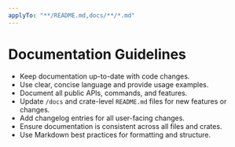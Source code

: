 ```yaml
---
applyTo: "**/README.md,docs/**/*.md"
---
```


# Documentation Guidelines

- Keep documentation up-to-date with code changes.
- Use clear, concise language and provide usage examples.
- Document all public APIs, commands, and features.
- Update `/docs` and crate-level `README.md` files for new features or changes.
- Add changelog entries for all user-facing changes.
- Ensure documentation is consistent across all files and crates.
- Use Markdown best practices for formatting and structure.
